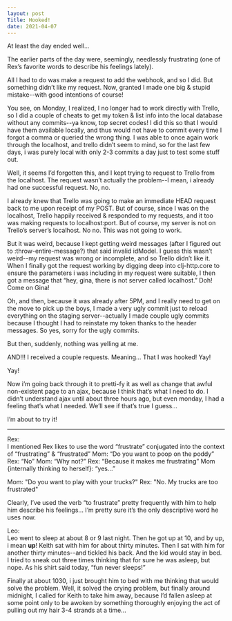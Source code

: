 ```yaml
---
layout: post
Title: Hooked!
date: 2021-04-07
---
```


At least the day ended well…  

The earlier parts of the day were, seemingly, needlessly frustrating (one of Rex’s favorite words to describe his feelings lately).  

All I had to do was make a request to add the webhook, and so I did.  But something didn’t like my request.  Now, granted I made one big & stupid mistake--with good intentions of course!   

You see, on Monday, I realized, I no longer had to work directly with Trello, so I did a couple of cheats to get my token & list info into the local database without any commits--ya know, top secret codes!  I did this so that I would have them available locally, and thus would not have to commit every time I forgot a comma or queried the wrong thing.  I was able to once again work through the localhost, and trello didn’t seem to mind, so for the last few days, i was purely local with only 2-3 commits a day just to test some stuff out.

Well, it seems I’d forgotten this, and I kept trying to request to Trello from the localhost.  The request wasn’t actually the problem--I mean, i already had one successful request.  No, no.  

I already knew that Trello was going to make an immediate HEAD request back to me upon receipt of my POST.  But of course, since I was on the localhost, Trello happily received & responded to my requests, and it too was making requests to localhost:port. But of course, my server is not on Trello’s server’s localhost.  No no.  This was not going to work.  

But it was weird, because I kept getting weird messages (after I figured out to :throw-entire-message?) that said invalid idModel.  I guess this wasn’t weird--my request was wrong or incomplete, and so Trello didn’t like it.  When I finally got the request working by digging deep into clj-http.core to ensure the parameters i was including in my request were suitable, I then got a message that “hey, gina, there is not server called localhost.”  Doh!  Come on Gina!

Oh, and then, because it was already after 5PM, and I really need to get on the move to pick up the boys, I made a very ugly commit just to reload everything on the staging server--actually I made couple ugly commits because I thought I had to reinstate my token thanks to the header messages.  So yes, sorry for the ugly commits.   

But then, suddenly, nothing was yelling at me.  

AND!!!  I received a couple requests.  Meaning…  That I was hooked!  Yay!

Yay!

Now i’m going back through it to pretti-fy it as well as change that awful non-existent page to an ajax, because I think that’s what I need to do.  I didn’t understand ajax until about three hours ago, but even monday, I had a feeling that’s what I needed.  We’ll see if that’s true I guess…

I’m about to try it!

***

Rex:  
I mentioned Rex likes to use the word “frustrate” conjugated into the context of “frustrating” & “frustrated”
	Mom: “Do you want to poop on the poddy”
	Rex:  “No”
Mom:  “Why not?”
Rex:  “Because it makes me frustrating”
Mom {internally thinking to herself}: “yes…”

Mom:  "Do you want to play with your trucks?"
Rex:  "No. My trucks are too frustrated"

Clearly, I’ve used the verb “to frustrate” pretty frequently with him to help him describe his feelings…  I’m pretty sure it’s the only descriptive word he uses now. 

Leo:  
Leo went to sleep at about 8 or 9 last night.  Then he got up at 10, and by up, i mean **up**!  Keith sat with him for about thirty minutes.  Then I sat with him for another thirty minutes--and tickled his back.  And the kid would stay in bed.  I tried to sneak out three times thinking that for sure he was asleep, but nope.  As his shirt said today, “fun never sleeps!”

Finally at about 1030, i just brought him to bed with me thinking that would solve the problem.  Well, it solved the crying problem, but finally around midnight, I called for Keith to take him away, because I’d fallen asleep at some point only to be awoken by something thoroughly enjoying the act of pulling out my hair 3-4 strands at a time...
